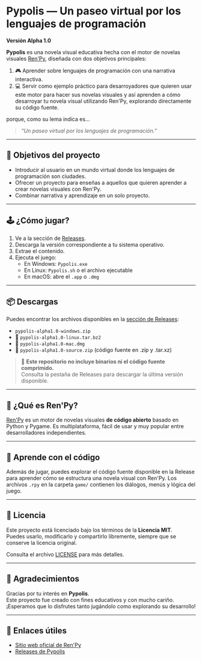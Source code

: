 # Pypolis — Un paseo virtual por los lenguajes de programación

**Versión Alpha 1.0**

**Pypolis** es una novela visual educativa hecha con el motor de novelas visuales [Ren'Py](https://www.renpy.org/), diseñada con dos objetivos principales:

1. 🎮 Aprender sobre lenguajes de programación con una narrativa interactiva.
2. 💻 Servir como ejemplo práctico para desarroyadores que quieren usar este motor para hacer sus novelas visuales y así aprenden a cómo desarroyar tu novela visual utilizando Ren'Py, explorando directamente su código fuente.

porque, como su lema indica es...

> *“Un paseo virtual por los lenguajes de programación.”*

---

## 🎯 Objetivos del proyecto

- Introducir al usuario en un mundo virtual donde los lenguajes de programación son ciudades.
- Ofrecer un proyecto para enseñas a aquellos que quieren aprender a crear novelas visuales con Ren'Py.
- Combinar narrativa y aprendizaje en un solo proyecto.

---

## 🕹️ ¿Cómo jugar?

1. Ve a la sección de [Releases](https://github.com/D1234LOL/Pypolis/releases).
2. Descarga la versión correspondiente a tu sistema operativo.
3. Extrae el contenido.
4. Ejecuta el juego:
   - En Windows: `Pypolis.exe`
   - En Linux: `Pypolis.sh` o el archivo ejecutable
   - En macOS: abre el `.app` o `.dmg`

---

## 📦 Descargas

Puedes encontrar los archivos disponibles en la [sección de Releases](https://github.com/D1234LOL/Pypolis/releases):

- `pypolis-alpha1.0-windows.zip`
- 🐧 `pypolis-alpha1.0-linux.tar.bz2`
- 🍎 `pypolis-alpha1.0-mac.dmg`
- 📁 `pypolis-alpha1.0-source.zip` (código fuente en .zip y .tar.xz)

> 📁 **Este repositorio no incluye binarios ni el código fuente comprimido.**  
> Consulta la pestaña de Releases para descargar la última versión disponible.

---

## 🧠 ¿Qué es Ren'Py?

[Ren'Py](https://www.renpy.org/) es un motor de novelas visuales **de código abierto** basado en Python y Pygame. Es multiplataforma, fácil de usar y muy popular entre desarrolladores independientes.

---

## 🧩 Aprende con el código

Además de jugar, puedes explorar el código fuente disponible en la Release para aprender cómo se estructura una novela visual con Ren'Py. Los archivos `.rpy` en la carpeta `game/` contienen los diálogos, menús y lógica del juego.

---

## 📃 Licencia

Este proyecto está licenciado bajo los términos de la **Licencia MIT**.  
Puedes usarlo, modificarlo y compartirlo libremente, siempre que se conserve la licencia original.

Consulta el archivo [LICENSE](./LICENSE) para más detalles.

---

## 🙌 Agradecimientos

Gracias por tu interés en **Pypolis**.  
Este proyecto fue creado con fines educativos y con mucho cariño. ¡Esperamos que lo disfrutes tanto jugándolo como explorando su desarrollo!

---

## 🔗 Enlaces útiles

- [Sitio web oficial de Ren'Py](https://www.renpy.org/)
- [Releases de Pypolis](https://github.com/D1234LOL/Pypolis/releases)
